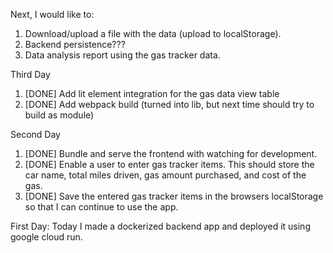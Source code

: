 

Next, I would like to:
1. Download/upload a file with the data (upload to localStorage).
1. Backend persistence???
1. Data analysis report using the gas tracker data.
 
Third Day
1. [DONE] Add lit element integration for the gas data view table
1. [DONE] Add webpack build (turned into lib, but next time should try to build as module)

Second Day
1. [DONE] Bundle and serve the frontend with watching for development.
1. [DONE] Enable a user to enter gas tracker items. This should store the car name, total miles driven, gas amount purchased, and cost of the gas.
1. [DONE] Save the entered gas tracker items in the browsers localStorage so that I can continue to use the app.

First Day:
Today I made a dockerized backend app and deployed it using google cloud run.
